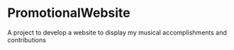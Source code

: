 # PromotionalWebsite
A project to develop a website to display my musical accomplishments and contributions
